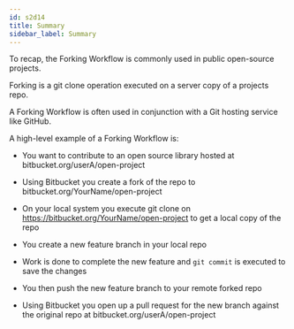 ```yaml
---
id: s2d14
title: Summary
sidebar_label: Summary
---
```



To recap, the Forking Workflow is commonly used in public open-source projects.

Forking is a git clone operation executed on a server copy of a projects repo.

A Forking Workflow is often used in conjunction with a Git hosting service like GitHub.


A high-level example of a Forking Workflow is:














- You want to contribute to an open source library hosted at bitbucket.org/userA/open-project
- Using Bitbucket you create a fork of the repo to bitbucket.org/YourName/open-project

- On your local system you execute git clone on https://bitbucket.org/YourName/open-project to get a local copy of the repo




- You create a new feature branch in your local repo

- Work is done to complete the new feature and `git commit` is executed to save the changes

- You then push the new feature branch to your remote forked repo




- Using Bitbucket you open up a pull request for the new branch against the original repo at bitbucket.org/userA/open-project
